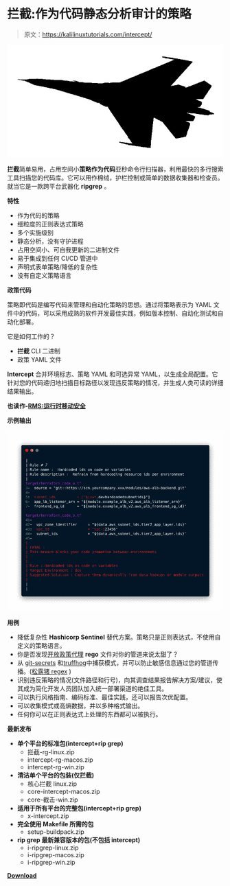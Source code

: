 # 拦截:作为代码静态分析审计的策略

> 原文：<https://kalilinuxtutorials.com/intercept/>

[![Intercept : Policy As Code Static Analysis Auditing](img//1904df4986bd7950fdfed91d85878e85.png "Intercept : Policy As Code Static Analysis Auditing")](https://1.bp.blogspot.com/-yNifJQK_VM8/XrLmpbJ-q8I/AAAAAAAAGKs/fJmkedbN9-0SX4YK0YN9OJID_Qge_Zb7ACLcBGAsYHQ/s1600/INTERCEPT%25281%2529.png)

**拦截**简单易用，占用空间小**策略作为代码**亚秒命令行扫描器，利用最快的多行搜索工具扫描您的代码库。它可以用作棉绒，护栏控制或简单的数据收集器和检查员。就当它是一款跨平台武器化 **ripgrep** 。

**特性**

*   作为代码的策略
*   细粒度的正则表达式策略
*   多个实施级别
*   静态分析，没有守护进程
*   占用空间小、可自我更新的二进制文件
*   易于集成到任何 CI/CD 管道中
*   声明式表单策略/降低的复杂性
*   没有自定义策略语言

**政策代码**

策略即代码是编写代码来管理和自动化策略的思想。通过将策略表示为 YAML 文件中的代码，可以采用成熟的软件开发最佳实践，例如版本控制、自动化测试和自动化部署。

它是如何工作的？

*   **拦截** CLI 二进制
*   政策 YAML 文件

**Intercept** 合并环境标志、策略 YAML 和可选异常 YAML，以生成全局配置。它针对您的代码递归地扫描目标路径以发现违反策略的情况，并生成人类可读的详细结果输出。

**也读作-[RMS:运行时移动安全](https://kalilinuxtutorials.com/rms/)**

**示例输出**

![](img//37b40c98605f00ba208ae5609757eb8f.png)

**用例**

*   降低复杂性 **Hashicorp Sentinel** 替代方案。策略只是正则表达式，不使用自定义的策略语言。
*   你是否发现[开放政策代理](https://www.openpolicyagent.org/) **rego** 文件对你的管道来说太甜了？
*   从 [git-secrets](https://github.com/awslabs/git-secrets) 和[truffhog](https://github.com/dxa4481/truffleHog)中捕获模式，并可以防止敏感信息通过您的管道传播。([松露猪 regex](https://github.com/dxa4481/truffleHog/blob/dev/scripts/searchOrg.py) )
*   识别违反策略的情况(文件路径和行号)，向其调查结果报告解决方案/建议，使其成为简化开发人员团队加入统一部署渠道的绝佳工具。
*   可以执行风格指南、编码标准、最佳实践，还可以报告次优配置。
*   可以收集模式或高熵数据，并以多种格式输出。
*   任何你可以在正则表达式上处理的东西都可以被执行。

**最新发布**

*   **单个平台的标准包(intercept+rip grep)**
    *   拦截-rg-linux.zip
    *   intercept-rg-macos.zip
    *   intercept-rg-win.zip
*   **清洁单个平台的包装(仅拦截)**
    *   核心拦截 linux.zip
    *   core-intercept-macos.zip
    *   core-截击-win.zip
*   **适用于所有平台的完整包(intercept+rip grep)**
    *   x-intercept.zip
*   **完全使用 Makefile 所需的包**
    *   setup-buildpack.zip
*   **rip grep 最新兼容版本的包(不包括 intercept)**
    *   i-ripgrep-linux.zip
    *   i-ripgrep-macos.zip
    *   i-ripgrep-win.zip

[**Download**](https://github.com/xfhg/intercept)